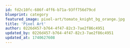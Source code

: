 ```yaml
---
id: fd2c10fc-686f-4ff6-b71a-93ff756d79cd
blueprint: category
featured_image: pixel-art/tomato_knight_bg_orange.jpg
title: 'Pixel Art'
author: 0226d457-b764-4f47-82c3-7ae2f86c4951
updated_by: 0226d457-b764-4f47-82c3-7ae2f86c4951
updated_at: 1740627608
---
```

